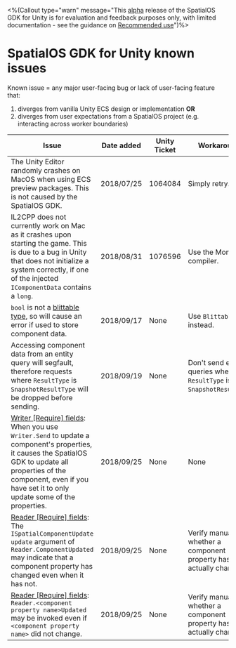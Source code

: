 <%(Callout type="warn" message="This [alpha](https://docs.improbable.io/reference/latest/shared/release-policy#maturity-stages) release of the SpatialOS GDK for Unity is for evaluation and feedback purposes only, with limited documentation - see the guidance on [Recommended use](https://github.com/spatialos/UnityGDK/blob/master/README.md#recommended-use)")%>

# SpatialOS GDK for Unity known issues

Known issue = any major user-facing bug or lack of user-facing feature that:
1. diverges from vanilla Unity ECS design or implementation **OR**
1. diverges from user expectations from a SpatialOS project (e.g. interacting across worker boundaries)

| Issue                                                                                                                                                                                                                                                                                                                        | Date added | Unity Ticket | Workaround?                                                           | Fixed? |
|------------------------------------------------------------------------------------------------------------------------------------------------------------------------------------------------------------------------------------------------------------------------------------------------------------------------------|------------|--------------|-----------------------------------------------------------------------|--------|
| The Unity Editor randomly crashes on MacOS when using ECS preview packages. This is not caused by the SpatialOS GDK.                                                                                                                                                                                                         | 2018/07/25 | 1064084      | Simply retry.                                                         | No     |
| IL2CPP does not currently work on Mac as it crashes upon starting the game. This is due to a bug in Unity that does not initialize a system correctly, if one of the injected `IComponentData` contains a `long`.                                                                                                            | 2018/08/31 | 1076596      | Use the Mono compiler.                                                | Yes    |
| `bool` is not a [blittable type](https://docs.microsoft.com/en-us/dotnet/framework/interop/blittable-and-non-blittable-types), so will cause an error if used to store component data.                                                                                                                                       | 2018/09/17 | None         | Use `BlittableBool` instead.                                          | No     |
| Accessing component data from an entity query will segfault, therefore requests where `ResultType` is `SnapshotResultType` will be dropped before sending.                                                                                                                                                                   | 2018/09/19 | None         | Don't send entity queries where `ResultType` is `SnapshotResultType`. | No     |
| [Writer [Require] fields](content/gameobject/reading-and-writing-component-data.md#how-to-update-component-properties): When you use `Writer.Send` to update a component's properties, it causes the SpatialOS GDK to update all properties of the component, even if you have set it to only update some of the properties. | 2018/09/25 | None         | None                                                                  | No     |
| [Reader [Require] fields](content/gameobject/reading-and-writing-component-data.md#how-to-react-to-component-property-changes): The `ISpatialComponentUpdate update` argument of `Reader.ComponentUpdated` may indicate that a component property has changed even when it has not.                                          | 2018/09/25 | None         | Verify manually whether a component property has actually changed.    | No     |
| [Reader [Require] fields](content/gameobject/reading-and-writing-component-data.md#how-to-react-to-component-property-changes): `Reader.<component property name>Updated` may be invoked even if `<component property name>` did not change.                                                                                 | 2018/09/25 | None         | Verify manually whether a component property has actually changed.    | No     |